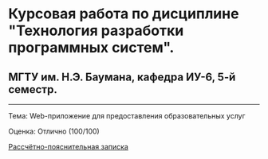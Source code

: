 # Курсовая работа по дисциплине "Технология разработки программных систем".
## МГТУ им. Н.Э. Баумана, кафедра ИУ-6, 5-й семестр.

<hr>

Тема: Web-приложение для предоставления образовательных услуг

Оценка: Отлично (100/100)

[Рассчётно-пояснительная записка](https://drive.google.com/file/d/1Bgp5QtSkCThMl5NUBKYt6ZfMQKu2Vcl2/view?usp=share_link)
